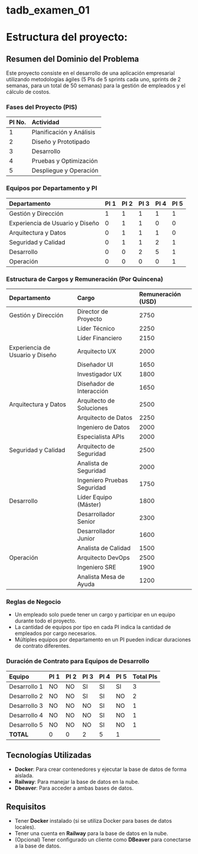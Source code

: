 # tadb_examen_01

# Estructura del proyecto: 
## Resumen del Dominio del Problema

Este proyecto consiste en el desarrollo de una aplicación empresarial utilizando metodologías ágiles (5 PIs de 5 sprints cada uno, sprints de 2 semanas, para un total de 50 semanas) para la gestión de empleados y el cálculo de costos.

### Fases del Proyecto (PIS)

| PI No. | Actividad                |
| :----- | :----------------------- |
| 1      | Planificación y Análisis |
| 2      | Diseño y Prototipado     |
| 3      | Desarrollo               |
| 4      | Pruebas y Optimización   |
| 5      | Despliegue y Operación   |

### Equipos por Departamento y PI

| Departamento                    | PI 1 | PI 2 | PI 3 | PI 4 | PI 5 |
| :------------------------------ | :--- | :--- | :--- | :--- | :--- |
| Gestión y Dirección             | 1    | 1    | 1    | 1    | 1    |
| Experiencia de Usuario y Diseño | 0    | 1    | 1    | 0    | 0    |
| Arquitectura y Datos            | 0    | 1    | 1    | 1    | 0    |
| Seguridad y Calidad             | 0    | 1    | 1    | 2    | 1    |
| Desarrollo                      | 0    | 0    | 2    | 5    | 1    |
| Operación                       | 0    | 0    | 0    | 0    | 1    |

### Estructura de Cargos y Remuneración (Por Quincena)

| Departamento                    | Cargo                       | Remuneración (USD) |
| :------------------------------ | :-------------------------- | :----------------- |
| Gestión y Dirección             | Director de Proyecto        | 2750               |
|                                 | Líder Técnico               | 2250               |
|                                 | Líder Financiero            | 2150               |
| Experiencia de Usuario y Diseño | Arquitecto UX               | 2000               |
|                                 | Diseñador UI                | 1650               |
|                                 | Investigador UX             | 1800               |
|                                 | Diseñador de Interacción    | 1650               |
| Arquitectura y Datos            | Arquitecto de Soluciones    | 2500               |
|                                 | Arquitecto de Datos         | 2250               |
|                                 | Ingeniero de Datos          | 2000               |
|                                 | Especialista APIs           | 2000               |
| Seguridad y Calidad             | Arquitecto de Seguridad     | 2500               |
|                                 | Analista de Seguridad       | 2000               |
|                                 | Ingeniero Pruebas Seguridad | 1750               |
| Desarrollo                      | Líder Equipo (Máster)       | 1800               |
|                                 | Desarrollador Senior        | 2300               |
|                                 | Desarrollador Junior        | 1600               |
|                                 | Analista de Calidad         | 1500               |
| Operación                       | Arquitecto DevOps           | 2500               |
|                                 | Ingeniero SRE               | 1900               |
|                                 | Analista Mesa de Ayuda      | 1200               |

### Reglas de Negocio

*   Un empleado solo puede tener un cargo y participar en un equipo durante todo el proyecto.
*   La cantidad de equipos por tipo en cada PI indica la cantidad de empleados por cargo necesarios.
*   Múltiples equipos por departamento en un PI pueden indicar duraciones de contrato diferentes.

### Duración de Contrato para Equipos de Desarrollo

| Equipo       | PI 1 | PI 2 | PI 3 | PI 4 | PI 5 | Total PIs |
| :----------- | :--- | :--- | :--- | :--- | :--- | :-------- |
| Desarrollo 1 | NO   | NO   | SI   | SI   | SI   | 3         |
| Desarrollo 2 | NO   | NO   | SI   | SI   | NO   | 2         |
| Desarrollo 3 | NO   | NO   | NO   | SI   | NO   | 1         |
| Desarrollo 4 | NO   | NO   | NO   | SI   | NO   | 1         |
| Desarrollo 5 | NO   | NO   | NO   | SI   | NO   | 1         |
| **TOTAL**    | 0    | 0    | 2    | 5    | 1    |           |


## Tecnologías Utilizadas

- **Docker**: Para crear contenedores y ejecutar la base de datos de forma aislada.
- **Railway**: Para manejar la base de datos en la nube.
- **Dbeaver**: Para acceder a ambas bases de datos.

## Requisitos

- Tener **Docker** instalado (si se utiliza Docker para bases de datos locales).
- Tener una cuenta en **Railway** para la base de datos en la nube.
- (Opcional) Tener configurado un cliente como **DBeaver** para conectarse a la base de datos.
